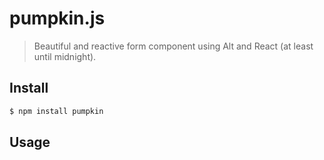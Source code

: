 # pumpkin.js
> Beautiful and reactive form component using Alt and React (at least until midnight).

## Install

```bash
$ npm install pumpkin
```

## Usage

```javascript
```
